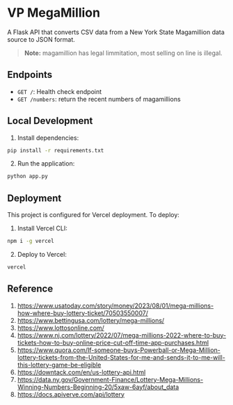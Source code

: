 # VP MegaMillion

A Flask API that converts CSV data from a New York State Magamillion data source to JSON format.

> **Note:** magamillion has legal limmitation, most selling on line is illegal.

## Endpoints

- `GET /`: Health check endpoint
- `GET /numbers`: return the recent numbers of magamillions

## Local Development

1. Install dependencies:

```bash
pip install -r requirements.txt
```

2. Run the application:

```bash
python app.py
```

## Deployment

This project is configured for Vercel deployment. To deploy:

1. Install Vercel CLI:

```bash
npm i -g vercel
```

2. Deploy to Vercel:

```bash
vercel
```

## Reference

1. https://www.usatoday.com/story/money/2023/08/01/mega-millions-how-where-buy-lottery-ticket/70503550007/
2. https://www.bettingusa.com/lottery/mega-millions/
3. https://www.lottosonline.com/
4. https://www.nj.com/lottery/2022/07/mega-millions-2022-where-to-buy-tickets-how-to-buy-online-price-cut-off-time-app-purchases.html
5. https://www.quora.com/If-someone-buys-Powerball-or-Mega-Million-lottery-tickets-from-the-United-States-for-me-and-sends-it-to-me-will-this-lottery-game-be-eligible
6. https://downtack.com/en/us-lottery-api.html
7. https://data.ny.gov/Government-Finance/Lottery-Mega-Millions-Winning-Numbers-Beginning-20/5xaw-6ayf/about_data
8. https://docs.apiverve.com/api/lottery
